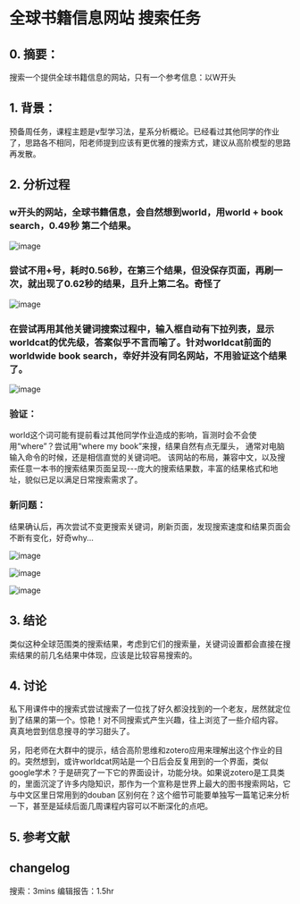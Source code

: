 
# 全球书籍信息网站 搜索任务

## 0. 摘要：
搜索一个提供全球书籍信息的网站，只有一个参考信息：以W开头

## 1. 背景：
预备周任务，课程主题是v型学习法，星系分析概论。已经看过其他同学的作业了，思路各不相同，阳老师提到应该有更优雅的搜索方式，建议从高阶模型的思路再发散。

## 2. 分析过程
### w开头的网站，全球书籍信息，会自然想到world，用world + book search，0.49秒 第二个结果。
![image](http://wx1.sinaimg.cn/mw690/006QuFmDgy1fqw8bjy3u1j30je0e4tbi.jpg)

### 尝试不用+号，耗时0.56秒，在第三个结果，但没保存页面，再刷一次，就出现了0.62秒的结果，且升上第二名。奇怪了
![image](http://wx1.sinaimg.cn/mw690/006QuFmDgy1fqw8ay29wuj30lc0gktc0.jpg)

### 在尝试再用其他关键词搜索过程中，输入框自动有下拉列表，显示worldcat的优先级，答案似乎不言而喻了。针对worldcat前面的worldwide book search，幸好并没有同名网站，不用验证这个结果了。
![image](http://wx1.sinaimg.cn/mw690/006QuFmDgy1fqw8h9opp2j30u01hcu01.jpg)

### 验证：
world这个词可能有提前看过其他同学作业造成的影响，盲测时会不会使用“where”？尝试用“where my book”来搜，结果自然有点无厘头，
通常对电脑输入命令的时候，还是相信直觉的关键词吧。
该网站的布局，兼容中文，以及搜索任意一本书的搜索结果页面呈现---庞大的搜索结果数，丰富的结果格式和地址，貌似已足以满足日常搜索需求了。

### 新问题：
结果确认后，再次尝试不变更搜索关键词，刷新页面，发现搜索速度和结果页面会不断有变化，好奇why...

![image](http://wx2.sinaimg.cn/mw690/006QuFmDgy1fqw8m6992kj30g90c0wgd.jpg)

![image](http://wx2.sinaimg.cn/mw690/006QuFmDgy1fqw8m6992kj30g90c0wgd.jpg)

![image](http://wx3.sinaimg.cn/mw690/006QuFmDgy1fqw8m27cwpj30im0emtbf.jpg)

## 3. 结论
类似这种全球范围类的搜索结果，考虑到它们的搜索量，关键词设置都会直接在搜索结果的前几名结果中体现，应该是比较容易搜索的。

## 4. 讨论
私下用课件中的搜索式尝试搜索了一位找了好久都没找到的一个老友，居然就定位到了结果的第一个。惊艳！对不同搜索式产生兴趣，往上浏览了一些介绍内容。
真真地尝到信息搜寻的学习甜头了。

另，阳老师在大群中的提示，结合高阶思维和zotero应用来理解出这个作业的目的。突然想到，或许worldcat网站是一个日后会反复用到的一个界面，类似google学术？于是研究了一下它的界面设计，功能分块。如果说zotero是工具类的，里面沉淀了许多内隐知识，那作为一个宣称是世界上最大的图书搜索网站，它与中文区里日常用到的douban 区别何在？这个细节可能要单独写一篇笔记来分析一下，甚至是延续后面几周课程内容可以不断深化的点吧。

## 5. 参考文献

## changelog
搜索：3mins
编辑报告：1.5hr

